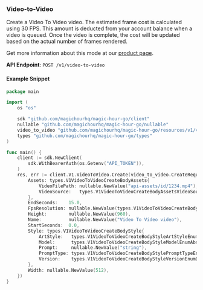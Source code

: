 
### Video-to-Video <a name="create"></a>

Create a Video To Video video. The estimated frame cost is calculated using 30 FPS. This amount is deducted from your account balance when a video is queued. Once the video is complete, the cost will be updated based on the actual number of frames rendered.
  
Get more information about this mode at our [product page](/products/video-to-video).
  

**API Endpoint**: `POST /v1/video-to-video`

#### Example Snippet

```go
package main

import (
	os "os"

	sdk "github.com/magichourhq/magic-hour-go/client"
	nullable "github.com/magichourhq/magic-hour-go/nullable"
	video_to_video "github.com/magichourhq/magic-hour-go/resources/v1/video_to_video"
	types "github.com/magichourhq/magic-hour-go/types"
)

func main() {
	client := sdk.NewClient(
		sdk.WithBearerAuth(os.Getenv("API_TOKEN")),
	)
	res, err := client.V1.VideoToVideo.Create(video_to_video.CreateRequest{
		Assets: types.V1VideoToVideoCreateBodyAssets{
			VideoFilePath: nullable.NewValue("api-assets/id/1234.mp4"),
			VideoSource:   types.V1VideoToVideoCreateBodyAssetsVideoSourceEnumFile,
		},
		EndSeconds:    15.0,
		FpsResolution: nullable.NewValue(types.V1VideoToVideoCreateBodyFpsResolutionEnumHalf),
		Height:        nullable.NewValue(960),
		Name:          nullable.NewValue("Video To Video video"),
		StartSeconds:  0.0,
		Style: types.V1VideoToVideoCreateBodyStyle{
			ArtStyle:   types.V1VideoToVideoCreateBodyStyleArtStyleEnum3dRender,
			Model:      types.V1VideoToVideoCreateBodyStyleModelEnumAbsoluteReality,
			Prompt:     nullable.NewValue("string"),
			PromptType: types.V1VideoToVideoCreateBodyStylePromptTypeEnumAppendDefault,
			Version:    types.V1VideoToVideoCreateBodyStyleVersionEnumDefault,
		},
		Width: nullable.NewValue(512),
	})
}

```

